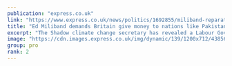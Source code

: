 ```yaml
---
publication: "express.co.uk"
link: "https://www.express.co.uk/news/politics/1692855/miliband-reparations-pakistan-climate-change-cop27-loss-and-damage-vn"
title: "Ed Miliband demands Britain give money to nations like Pakistan "
excerpt: "The Shadow climate change secretary has revealed a Labour Government would commit to giving money to 'poor countries' to help tackle climate change."
image: "https://cdn.images.express.co.uk/img/dynamic/139/1200x712/4385669.jpg?r=1667806692213"
group: pro
rank: 2
---
```

